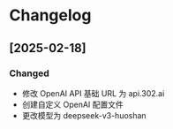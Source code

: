 # Changelog

## [2025-02-18]

### Changed
- 修改 OpenAI API 基础 URL 为 api.302.ai
- 创建自定义 OpenAI 配置文件
- 更改模型为 deepseek-v3-huoshan
